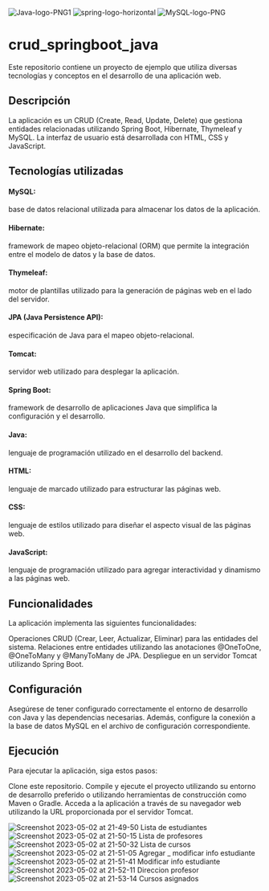 
![Java-logo-PNG1](https://github.com/faol0630/crud_springboot_java/assets/63832065/f0c7ee0f-8690-4728-a1f8-8f55e0a70ce2)
![spring-logo-horizontal](https://github.com/faol0630/crud_springboot_java/assets/63832065/4b0ee608-fc50-4105-b115-85dbab70fb15)
![MySQL-logo-PNG](https://github.com/faol0630/crud_springboot_java/assets/63832065/dcc7a40a-f1a1-4923-9ed4-6fe846f6533e)


# crud_springboot_java

Este repositorio contiene un proyecto de ejemplo que utiliza diversas tecnologías y conceptos en el desarrollo de una aplicación web.

## Descripción
La aplicación es un CRUD (Create, Read, Update, Delete) que gestiona entidades relacionadas utilizando Spring Boot, Hibernate, Thymeleaf y MySQL. La interfaz de usuario está desarrollada con HTML, CSS y JavaScript.

## Tecnologías utilizadas
#### MySQL: 
base de datos relacional utilizada para almacenar los datos de la aplicación.
#### Hibernate: 
framework de mapeo objeto-relacional (ORM) que permite la integración entre el modelo de datos y la base de datos.
#### Thymeleaf: 
motor de plantillas utilizado para la generación de páginas web en el lado del servidor.
#### JPA (Java Persistence API): 
especificación de Java para el mapeo objeto-relacional.
#### Tomcat: 
servidor web utilizado para desplegar la aplicación.
#### Spring Boot: 
framework de desarrollo de aplicaciones Java que simplifica la configuración y el desarrollo.
#### Java: 
lenguaje de programación utilizado en el desarrollo del backend.
#### HTML: 
lenguaje de marcado utilizado para estructurar las páginas web.
#### CSS: 
lenguaje de estilos utilizado para diseñar el aspecto visual de las páginas web.
#### JavaScript: 
lenguaje de programación utilizado para agregar interactividad y dinamismo a las páginas web.

## Funcionalidades
La aplicación implementa las siguientes funcionalidades:

Operaciones CRUD (Crear, Leer, Actualizar, Eliminar) para las entidades del sistema.
Relaciones entre entidades utilizando las anotaciones @OneToOne, @OneToMany y @ManyToMany de JPA.
Despliegue en un servidor Tomcat utilizando Spring Boot.

## Configuración
Asegúrese de tener configurado correctamente el entorno de desarrollo con Java y las dependencias necesarias. 
Además, configure la conexión a la base de datos MySQL en el archivo de configuración correspondiente.

## Ejecución
Para ejecutar la aplicación, siga estos pasos:

Clone este repositorio.
Compile y ejecute el proyecto utilizando su entorno de desarrollo preferido o utilizando herramientas de construcción como Maven o Gradle.
Acceda a la aplicación a través de su navegador web utilizando la URL proporcionada por el servidor Tomcat.


![Screenshot 2023-05-02 at 21-49-50 Lista de estudiantes](https://user-images.githubusercontent.com/63832065/235773725-bf99e21f-e438-49bb-b473-2f2de766e109.png)
![Screenshot 2023-05-02 at 21-50-15 Lista de profesores](https://user-images.githubusercontent.com/63832065/235773748-c9a90537-49f2-438d-b582-df77b3d57c46.png)
![Screenshot 2023-05-02 at 21-50-32 Lista de cursos](https://user-images.githubusercontent.com/63832065/235773760-4f1399f9-c3ad-446e-909f-b279e0a2245e.png)
![Screenshot 2023-05-02 at 21-51-05 Agregar _ modificar info estudiante](https://user-images.githubusercontent.com/63832065/235773769-26a4d897-49ab-44df-96c0-a56962dcdb57.png)
![Screenshot 2023-05-02 at 21-51-41 Modificar info estudiante](https://user-images.githubusercontent.com/63832065/235773796-d2980434-f3ed-484e-b65e-d96dcab5e5be.png)
![Screenshot 2023-05-02 at 21-52-11 Direccion profesor](https://user-images.githubusercontent.com/63832065/235773816-89f4692e-55ee-4604-931b-3534da73c5fa.png)
![Screenshot 2023-05-02 at 21-53-14 Cursos asignados](https://user-images.githubusercontent.com/63832065/235773822-f2935cf5-f84c-439f-8161-becd5fea6ffa.png)
